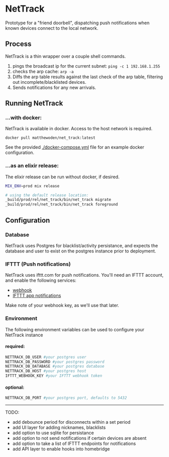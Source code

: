 # NetTrack

Prototype for a "friend doorbell", dispatching push notifications when known devices
connect to the local network.

## Process
NetTrack is a thin wrapper over a couple shell commands.

1. pings the broadcast ip for the current subnet: `ping -c 1 192.168.1.255`
2. checks the arp cache: `arp -a`
3. Diffs the arp table results against the last check of the arp table, filtering out incomplete/blacklisted devices.
4. Sends notifications for any new arrivals.

## Running NetTrack

### ...with docker:

NetTrack is available in docker. Access to the host network is required.

```
docker pull matthewoden/net_track:latest
```

See the provided [./docker-compose.yml](./docker-compose.yml) file
for an example docker configuration.

### ...as an elixir release:

The elixir release can be run without docker, if desired.

```bash
MIX_ENV=prod mix release

# using the default release location:
_build/prod/rel/net_track/bin/net_track migrate
_build/prod/rel/net_track/bin/net_track foreground
```

## Configuration

### Database

NetTrack uses Postgres for blacklist/activity persistance, and expects the
database and user to exist on the postgres instance prior to deployment.

### IFTTT (Push notifications)

NetTrack uses ifttt.com for push notifications. You'll need an IFTTT account,
and enable the following services:

- [webhook](https://ifttt.com/maker_webhooks)
- [IFTTT app notifications](https://ifttt.com/services/if_notifications)

Make note of your webhook key, as we'll use that later.

### Environment

The following environment variables can be used to configure your NetTrack instance

#### required:

```bash
NETTRACK_DB_USER #your postgres user
NETTRACK_DB_PASSWORD #your postgres password
NETTRACK_DB_DATABASE #your postgres database
NETTRACK_DB_HOST #your postgres host
IFTTT_WEBHOOK_KEY #your IFTTT webhook token
```

#### optional:

```bash
NETTRACK_DB_PORT #your postgres port, defaults to 5432
```
---

TODO:

- add debounce period for disconnects within a set period
- add UI layer for adding nicknames, blacklists
- add option to use sqlite for persistance
- add option to not send notifications if certain devices are absent
- add option to take a list of IFTTT endpoints for notifications
- add API layer to enable hooks into homebridge
